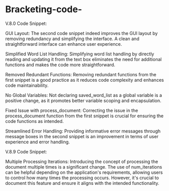 # Bracketing-code-
V.8.0 Code Snippet:

GUI Layout: The second code snippet indeed improves the GUI layout by removing redundancy and simplifying the interface. A clean and straightforward interface can enhance user experience.

Simplified Word List Handling: Simplifying word list handling by directly reading and updating it from the text box eliminates the need for additional functions and makes the code more straightforward.

Removed Redundant Functions: Removing redundant functions from the first snippet is a good practice as it reduces code complexity and enhances code maintainability.

No Global Variables: Not declaring saved_word_list as a global variable is a positive change, as it promotes better variable scoping and encapsulation.

Fixed Issue with process_document: Correcting the issue in the process_document function from the first snippet is crucial for ensuring the code functions as intended.

Streamlined Error Handling: Providing informative error messages through message boxes in the second snippet is an improvement in terms of user experience and error handling.

V.8.9 Code Snippet:

Multiple Processing Iterations: Introducing the concept of processing the document multiple times is a significant change. The use of num_iterations can be helpful depending on the application's requirements, allowing users to control how many times the processing occurs. However, it's crucial to document this feature and ensure it aligns with the intended functionality.
